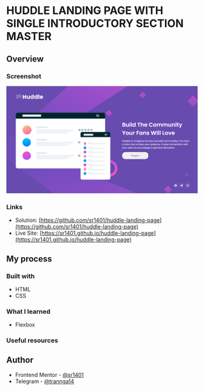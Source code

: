 # HUDDLE LANDING PAGE WITH SINGLE INTRODUCTORY SECTION MASTER

## Overview

### Screenshot

![image product desktop](/design/design_desktop.png)
### Links

- Solution: [https://github.com/sr1401/huddle-landing-page](https://github.com/sr1401/huddle-landing-page)
- Live Site: [https://sr1401.github.io/huddle-landing-page](https://sr1401.github.io/huddle-landing-page)

## My process

### Built with

- HTML
- CSS

### What I learned
- Flexbox

### Useful resources

## Author

- Frontend Mentor - [@sr1401](https://www.frontendmentor.io/profile/sr1401)
- Telegram - [@trannga14](https://web.telegram.org/k/#@trannga14)
